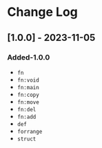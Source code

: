 # Change Log

## [1.0.0] - 2023-11-05

### Added-1.0.0

- `fn`
- `fn:void`
- `fn:main`
- `fn:copy`
- `fn:move`
- `fn:del`
- `fn:add`
- `def`
- `forrange`
- `struct`
